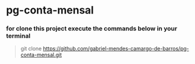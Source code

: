 # pg-conta-mensal

### for clone this project execute the commands below in your terminal

> git clone https://github.com/gabriel-mendes-camargo-de-barros/pg-conta-mensal.git